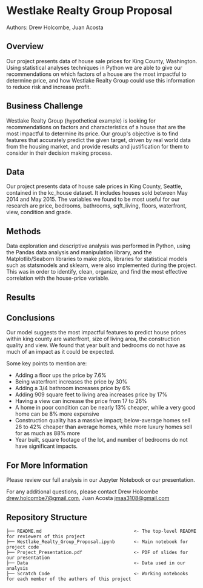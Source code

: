 
# Westlake Realty Group Proposal

Authors: Drew Holcombe, Juan Acosta



## Overview

Our project presents data of house sale prices for King County, Washington. Using statistical analyses techniques in Python we are able to give our recommendations on which factors of a house are the most impactful to determine price, and how Westlake Realty Group could use this information to reduce risk and increase profit.


## Business Challenge

Westlake Realty Group (hypothetical example) is looking for recommendations on factors and characteristics of a house that are the most impactful to determine its price. Our group's objective is to find features that accurately predict the given target, driven by real world data from the housing market, and provide results and justification for them to consider in their decision making process.


## Data

Our project presents data of house sale prices in King County, Seattle, contained in the kc_house dataset. It includes houses sold between May 2014 and May 2015. The variables we found to be most useful for our research are price, bedrooms, bathrooms, sqft_living, floors, waterfront, view, condition and grade.


## Methods

Data exploration and descriptive analysis was performed in Python, using the Pandas data analysis and manipulation library, and the Matplotlib/Seaborn libraries to make plots, libraries for statistical models such as statsmodels and sklearn, were also implemented during the project. This was in order to identify, clean, organize, and find the most effective correlation with the house-price variable.


## Results



## Conclusions

Our model suggests the most impactful features to predict house prices within king county are waterfront, size of living area, the construction quality and view. We found that year built and bedrooms do not have as much of an impact as it could be expected.

Some key points to mention are:

- Adding a floor ups the price by 7.6%
- Being waterfront increases the price by 30%
- Adding a 3/4 bathroom increases price by 6%
- Adding 909 square feet to living area increases price by 17%
- Having a view can increase the price from 17 to 26%
- A home in poor condition can be nearly 13% cheaper, while a very good home can be 8% more expensive
- Construction quality has a massive impact; below-average homes sell 26 to 42% cheaper than average homes, while more luxury homes sell for as much as 88% more
- Year built, square footage of the lot, and number of bedrooms do not have significant impacts.


## For More Information
Please review our full analysis in our Jupyter Notebook or our presentation.

For any additional questions, please contact Drew Holcombe drew.holcombe7@gmail.com, Juan Acosta jmaa3108@gmail.com



## Repository Structure


```
├── README.md                                  <- The top-level README for reviewers of this project
├── Westlake_Realty_Group_Proposal.ipynb       <- Main notebook for project code
├── Project_Presentation.pdf                   <- PDF of slides for our presentation
├── Data                                       <- Data used in our analysis
├── Scratch Code                               <- Working notebooks for each member of the authors of this project

```
